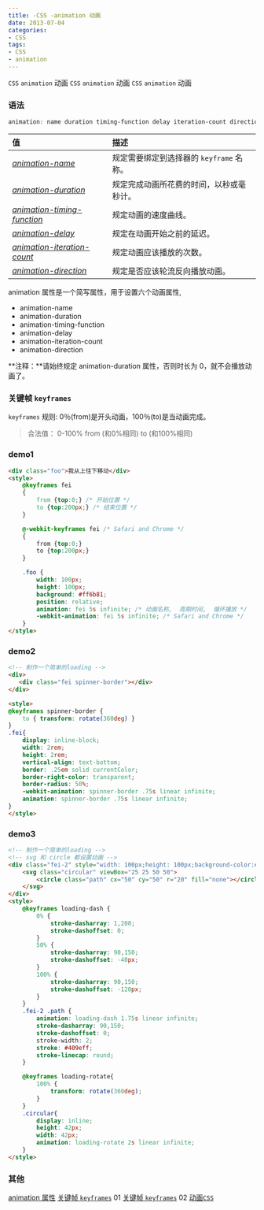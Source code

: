 ```yaml
---
title: -CSS -animation 动画
date: 2013-07-04
categories: 
- CSS
tags:
- CSS
- animation
---
```

`CSS`  `animation` 动画
`CSS`  `animation` 动画
`CSS`  `animation` 动画

<!-- more -->

### 语法

```css
animation: name duration timing-function delay iteration-count direction;
```

| 值                                                           | 描述                                     |
| :----------------------------------------------------------- | :--------------------------------------- |
| *[animation-name](https://www.w3school.com.cn/cssref/pr_animation-name.asp)* | 规定需要绑定到选择器的 `keyframe` 名称。 |
| *[animation-duration](https://www.w3school.com.cn/cssref/pr_animation-duration.asp)* | 规定完成动画所花费的时间，以秒或毫秒计。 |
| *[animation-timing-function](https://www.w3school.com.cn/cssref/pr_animation-timing-function.asp)* | 规定动画的速度曲线。                     |
| *[animation-delay](https://www.w3school.com.cn/cssref/pr_animation-delay.asp)* | 规定在动画开始之前的延迟。               |
| *[animation-iteration-count](https://www.w3school.com.cn/cssref/pr_animation-iteration-count.asp)* | 规定动画应该播放的次数。                 |
| *[animation-direction](https://www.w3school.com.cn/cssref/pr_animation-direction.asp)* | 规定是否应该轮流反向播放动画。           |

animation 属性是一个简写属性，用于设置六个动画属性,

- animation-name
- animation-duration
- animation-timing-function
- animation-delay
- animation-iteration-count
- animation-direction

**注释：**请始终规定 animation-duration 属性，否则时长为 0，就不会播放动画了。

### 关键帧 `keyframes`

`keyframes` 规则: 0％(from)是开头动画，100％(to)是当动画完成。

> 合法值：
> 0-100%
> from (和0%相同)
> to (和100%相同)

### demo1



```html
<div class="foo">我从上往下移动</div>
<style>
    @keyframes fei
    {
        from {top:0;} /* 开始位置 */
        to {top:200px;} /* 结束位置 */
    }

    @-webkit-keyframes fei /* Safari and Chrome */
    {
        from {top:0;}
        to {top:200px;}
    }

    .foo {
        width: 100px;
        height: 100px;
        background: #ff6b81;
        position: relative;
        animation: fei 5s infinite; /* 动画名称,  周期时间,  循环播放 */
        -webkit-animation: fei 5s infinite; /* Safari and Chrome */
    }
</style>
```

### demo2

```html
<!-- 制作一个简单的loading -->
<div>
   <div class="fei spinner-border"></div>
</div>

<style>
@keyframes spinner-border {
    to { transform: rotate(360deg) }
}
.fei{
    display: inline-block;
    width: 2rem;
    height: 2rem;
    vertical-align: text-bottom;
    border: .25em solid currentColor;
    border-right-color: transparent;
    border-radius: 50%;
    -webkit-animation: spinner-border .75s linear infinite;
    animation: spinner-border .75s linear infinite;
}
</style>
```

### demo3

```html
<!-- 制作一个简单的loading -->
<!-- svg 和 circle 都设置动画 -->
<div class="fei-2" style="width: 100px;height: 100px;background-color:#ff6b81;">
    <svg class="circular" viewBox="25 25 50 50">
        <circle class="path" cx="50" cy="50" r="20" fill="none"></circle>
    </svg>
</div>
<style>
    @keyframes loading-dash {
        0% {
            stroke-dasharray: 1,200;
            stroke-dashoffset: 0;
        }
        50% {
            stroke-dasharray: 90,150;
            stroke-dashoffset: -40px;
        }
        100% {
            stroke-dasharray: 90,150;
            stroke-dashoffset: -120px;
        }
    }
    .fei-2 .path {
        animation: loading-dash 1.75s linear infinite;
        stroke-dasharray: 90,150;
        stroke-dashoffset: 0;
        stroke-width: 2;
        stroke: #409eff;
        stroke-linecap: round;
    }

    @keyframes loading-rotate{
        100% {
            transform: rotate(360deg);
        }
    }
    .circular{
        display: inline;
        height: 42px;
        width: 42px;
        animation: loading-rotate 2s linear infinite;
    }
</style>
```





### 其他

[animation 属性](https://www.w3school.com.cn/cssref/pr_animation.asp)
[关键帧 `keyframes`](https://www.runoob.com/cssref/css3-pr-animation-keyframes.html) 01
[关键帧 `keyframes`](https://developer.mozilla.org/zh-CN/docs/Web/CSS/@keyframes) 02
[动画`CSS`](https://developer.mozilla.org/zh-CN/docs/Web/CSS/CSS_Animations/Using_CSS_animations)











